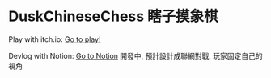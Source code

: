 # DuskChineseChess 瞎子摸象棋
Play with itch.io: [Go to play!](https://orewachuuni.itch.io/dusk-chinese-chess)

Devlog with Notion: [Go to Notion](https://chalk-wedge-e02.notion.site/1f7e7955e23e437b81c25c53f79bfd7c)
開發中, 預計設計成聯網對戰, 玩家固定自己的視角
